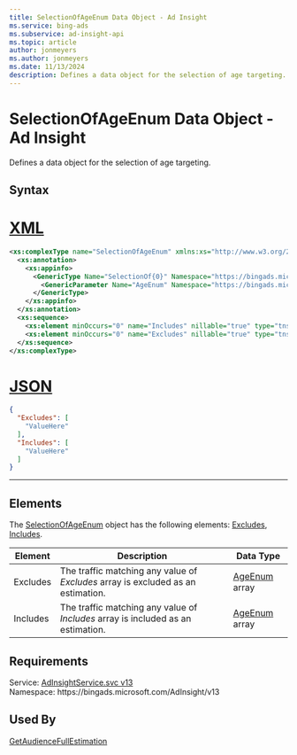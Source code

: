 ```yaml
---
title: SelectionOfAgeEnum Data Object - Ad Insight
ms.service: bing-ads
ms.subservice: ad-insight-api
ms.topic: article
author: jonmeyers
ms.author: jonmeyers
ms.date: 11/13/2024
description: Defines a data object for the selection of age targeting.
---
```

# SelectionOfAgeEnum Data Object - Ad Insight
Defines a data object for the selection of age targeting.

## Syntax

# [XML](#tab/xml)

```xml
<xs:complexType name="SelectionOfAgeEnum" xmlns:xs="http://www.w3.org/2001/XMLSchema">
  <xs:annotation>
    <xs:appinfo>
      <GenericType Name="SelectionOf{0}" Namespace="https://bingads.microsoft.com/AdInsight/v13" xmlns="http://schemas.microsoft.com/2003/10/Serialization/">
        <GenericParameter Name="AgeEnum" Namespace="https://bingads.microsoft.com/AdInsight/v13" />
      </GenericType>
    </xs:appinfo>
  </xs:annotation>
  <xs:sequence>
    <xs:element minOccurs="0" name="Includes" nillable="true" type="tns:ArrayOfAgeEnum" />
    <xs:element minOccurs="0" name="Excludes" nillable="true" type="tns:ArrayOfAgeEnum" />
  </xs:sequence>
</xs:complexType>
```

# [JSON](#tab/json)

```json
{
  "Excludes": [
    "ValueHere"
  ],
  "Includes": [
    "ValueHere"
  ]
}
```

-----

## <a name="elements"></a>Elements

The [SelectionOfAgeEnum](selectionofageenum.md) object has the following elements: [Excludes](#excludes), [Includes](#includes).

|Element|Description|Data Type|
|-----------|---------------|-------------|
|<a name="excludes"></a>Excludes|The traffic matching any value of *Excludes* array is excluded as an estimation.|[AgeEnum](ageenum.md) array|
|<a name="includes"></a>Includes|The traffic matching any value of *Includes* array is included as an estimation.|[AgeEnum](ageenum.md) array|

## Requirements
Service: [AdInsightService.svc v13](https://adinsight.api.bingads.microsoft.com/Api/Advertiser/AdInsight/v13/AdInsightService.svc)  
Namespace: https\://bingads.microsoft.com/AdInsight/v13  

## Used By
[GetAudienceFullEstimation](getaudiencefullestimation.md)  
